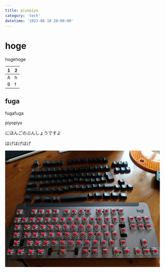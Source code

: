 ```yaml
---
title: piyopiyo
category: 'tech'
datetime: '2023-06-18 20:00:00'
---
```


# hoge
hogehoge

| 1 | 2 |
|:-:|:--|
| A | h |
| B | f |

## fuga
fugafuga

piyopiyo

にほんごのぶんしょうですよ

ほげほげほげ

![てすとがぞう](img/20230528_150330.JPG)
